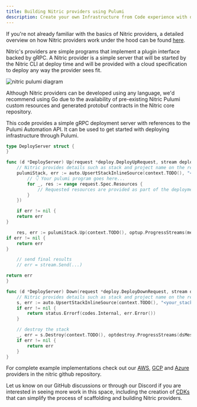 ```yaml
---
title: Building Nitric providers using Pulumi
description: Create your own Infrastructure from Code experience with deployments powered by Pulumi
---
```


If you're not already familiar with the basics of Nitric providers, a detailed overview on how Nitric providers work under the hood can be found [here](../providers/custom/building-custom-provider.md).

Nitric's providers are simple programs that implement a plugin interface backed by gRPC. A Nitric provider is a simple server that will be started by the Nitric CLI at deploy time and will be provided with a cloud specification to deploy any way the provider sees fit.

![nitric pulumi diagram](/docs/assets/img/nitric-pulumi.png)

Although Nitric providers can be developed using any language, we'd recommend using Go due to the availability of pre-existing Nitric Pulumi custom resources and generated protobuf contracts in the Nitric core repository.

This code provides a simple gRPC deployment server with references to the Pulumi Automation API. It can be used to get started with deploying infrastructure through Pulumi.

```go
type DeployServer struct {
}

func (d *DeployServer) Up(request *deploy.DeployUpRequest, stream deploy.DeployService_UpServer) error {
    // Nitric provides details such as stack and project name on the request, but you're free to change these up to suit your needs
    pulumiStack, err := auto.UpsertStackInlineSource(context.TODO(), "<your_stack_name>", "<you_stack_project>", func(ctx *pulumi.Context) error {
        // 👇 Your pulumi program goes here...
        for _, res := range request.Spec.Resources {
            // Requested resources are provided as part of the deployment request
        }
    })

    if err != nil {
	return err
}

    res, err := pulumiStack.Up(context.TODO(), optup.ProgressStreams(messageWriter))
if err != nil {
	return err
}

    // send final results
    // err = stream.Send(...)

return err
}

func (d *DeployServer) Down(request *deploy.DeployDownRequest, stream deploy.DeployService_DownServer) error {
    // Nitric provides details such as stack and project name on the request, but you're free to change these up to suit your needs
    s, err := auto.UpsertStackInlineSource(context.TODO(), "<your_stack_name>", "<your_project_name>", nil)
	if err != nil {
		return status.Errorf(codes.Internal, err.Error())
	}

	// destroy the stack
	_, err = s.Destroy(context.TODO(), optdestroy.ProgressStreams(dsMessageWriter))
	if err != nil {
		return err
	}
}
```

For complete example implementations check out our [AWS](https://github.com/nitrictech/nitric/tree/develop/cloud/aws), [GCP](https://github.com/nitrictech/nitric/tree/develop/cloud/gcp) and [Azure](https://github.com/nitrictech/nitric/tree/develop/cloud/azure) providers in the nitric github repository.

Let us know on our GitHub discussions or through our Discord if you are interested in seeing more work in this space, including the creation of [CDKs](https://chat.openai.com/providers/custom/building-custom-provider#future-features) that can simplify the process of scaffolding and building Nitric providers.
